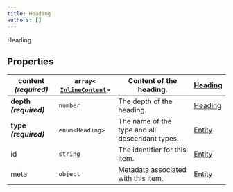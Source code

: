 ```yaml
---
title: Heading
authors: []
---
```


Heading

## Properties

| **content _(required)_** | `array<`​[`InlineContent`](./InlineContent.html)​`>` | Content of the heading.                        | [Heading](./Heading.html) |
| ------------------------ | ---------------------------------------------------- | ---------------------------------------------- | ------------------------- |
| **depth _(required)_**   | `number`                                             | The depth of the heading.                      | [Heading](./Heading.html) |
| **type _(required)_**    | `enum<`​`Heading`​`>`                                | The name of the type and all descendant types. | [Entity](./Entity.html)   |
| id                       | `string`                                             | The identifier for this item.                  | [Entity](./Entity.html)   |
| meta                     | `object`                                             | Metadata associated with this item.            | [Entity](./Entity.html)   |
